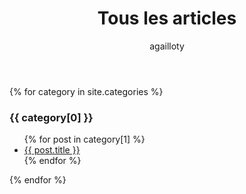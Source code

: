 ﻿---
ayout: page
permalink: "/category"
author: agailloty
menutitle: Site
title: Tous les articles
---
<body>
{% for category in site.categories %}
  <h3>{{ category[0] }}</h3>
  <ul>
    {% for post in category[1] %}
      <li><a href="{{ post.url/blog }}">{{ post.title }}</a></li>
    {% endfor %}
  </ul>
{% endfor %}
  </body>